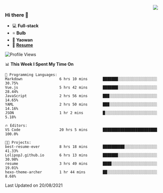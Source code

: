 <img align="right" src="https://github-readme-stats.vercel.app/api?username=LolipopJ&show_icons=true&count_private=true&hide_title=true&include_all_commits=true&theme=vue">

### Hi there 👋

- :computer: **Full-stack**
- :star: **Bulb**
- :pill: **Yaowan**
- :milky_way: [**Resume**](https://cdn.jsdelivr.net/gh/lolipopj/resume/export/resume-cn.pdf)

<!--START_SECTION:waka-->
![Profile Views](http://img.shields.io/badge/Profile%20Views-0-blue)

📊 **This Week I Spent My Time On** 

```text
💬 Programming Languages: 
Markdown                 6 hrs 10 mins       ███████░░░░░░░░░░░░░░░░░░   30.75% 
Vue.js                   5 hrs 42 mins       ███████░░░░░░░░░░░░░░░░░░   28.44% 
JavaScript               2 hrs 56 mins       ███░░░░░░░░░░░░░░░░░░░░░░   14.65% 
YAML                     2 hrs 50 mins       ███░░░░░░░░░░░░░░░░░░░░░░   14.16% 
JSON                     1 hr 2 mins         █░░░░░░░░░░░░░░░░░░░░░░░░   5.18%

🔥 Editors: 
VS Code                  20 hrs 5 mins       █████████████████████████   100.0%

🐱‍💻 Projects: 
best-resume-ever         8 hrs 18 mins       ██████████░░░░░░░░░░░░░░░   41.33% 
LolipopJ.github.io       6 hrs 13 mins       ███████░░░░░░░░░░░░░░░░░░   30.98% 
resume                   3 hrs 49 mins       ████░░░░░░░░░░░░░░░░░░░░░   19.01% 
hexo-theme-archer        1 hr 44 mins        ██░░░░░░░░░░░░░░░░░░░░░░░   8.68%

```


 Last Updated on 20/08/2021
<!--END_SECTION:waka-->
